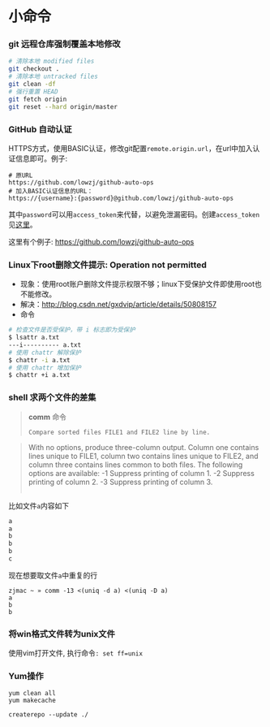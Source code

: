 # 小命令

### git 远程仓库强制覆盖本地修改

```sh
# 清除本地 modified files
git checkout .
# 清除本地 untracked files
git clean -df
# 强行重置 HEAD
git fetch origin
git reset --hard origin/master
```

### GitHub 自动认证
HTTPS方式，使用BASIC认证，修改git配置`remote.origin.url`，在url中加入认证信息即可。例子:
```
# 原URL
https://github.com/lowzj/github-auto-ops
# 加入BASIC认证信息的URL：
https://{username}:{password}@github.com/lowzj/github-auto-ops
```
其中`password`可以用`access_token`来代替，以避免泄漏密码。创建`access_token`见[这里](https://github.com/settings/tokens)。

这里有个例子: https://github.com/lowzj/github-auto-ops

### Linux下root删除文件提示: Operation not permitted
* 现象：使用root账户删除文件提示权限不够；linux下受保护文件即使用root也不能修改。
* 解决：http://blog.csdn.net/gxdvip/article/details/50808157
* 命令

```sh
# 检查文件是否受保护，带 i 标志即为受保护
$ lsattr a.txt
---i---------- a.txt
# 使用 chattr 解除保护
$ chattr -i a.txt
# 使用 chattr 增加保护
$ chattr +i a.txt
```


### shell 求两个文件的差集

> **comm** 命令
> ```
> Compare sorted files FILE1 and FILE2 line by line.

> With no options, produce three-column output. 
> Column one contains lines unique to FILE1, column two contains lines unique to FILE2, and column three contains lines common to both files.
> The following options are available:
>    -1      Suppress printing of column 1.
>    -2      Suppress printing of column 2.
>    -3      Suppress printing of column 3.
> ```

比如文件`a`内容如下
```sh
a
a
b
b
b
c
```

现在想要取文件`a`中重复的行

```
zjmac ~ » comm -13 <(uniq -d a) <(uniq -D a)
a
b
b
```

### 将win格式文件转为unix文件

使用vim打开文件, 执行命令`: set ff=unix`

### Yum操作

```
yum clean all
yum makecache

createrepo --update ./
```
